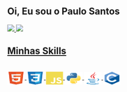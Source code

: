 ## Oi, Eu sou o Paulo Santos
<div>
  <a href="https://github.com/Paulo-Ed">
  <img height="180em" src="https://github-readme-stats.vercel.app/api?username=Paulo-Ed&show_icons=true&theme=github_dark&include_all_commits=true&count_private=true"/>
  <img height="180em" src="https://github-readme-stats.vercel.app/api/top-langs/?username=Paulo-Ed&layout=compact&langs_count=7&theme=github_dark"/>
</div>

## Minhas Skills 

<div style="display: inline_block"><br>
  <img align="center" alt="Paulo-HTML" height="30" width="40" src="https://raw.githubusercontent.com/devicons/devicon/master/icons/html5/html5-original.svg">
  <img align="center" alt="Paulo-CSS" height="30" width="40" src="https://raw.githubusercontent.com/devicons/devicon/master/icons/css3/css3-original.svg">
  <img align="center" alt="Paulo-Js" height="30" width="40" src="https://raw.githubusercontent.com/devicons/devicon/master/icons/javascript/javascript-plain.svg">
  <img align="center" alt="Paulo-Python" height="30" width="40" src="https://raw.githubusercontent.com/devicons/devicon/master/icons/python/python-original.svg">
  <img align="center" alt="Paulo-Python" height="30" width="40" src="https://raw.githubusercontent.com/devicons/devicon/master/icons/java/java-original.svg">
  <img align="center" alt="Paulo-Python" height="30" width="40" src="https://raw.githubusercontent.com/devicons/devicon/master/icons/c/c-original.svg">
</div>
